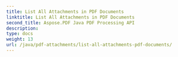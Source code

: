 ```yaml
---
title: List All Attachments in PDF Documents
linktitle: List All Attachments in PDF Documents
second_title: Aspose.PDF Java PDF Processing API
description: 
type: docs
weight: 13
url: /java/pdf-attachments/list-all-attachments-pdf-documents/
---
```

